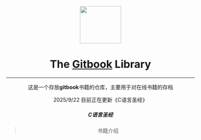 <div align="center">
<!-- Title: -->
<img src="https://s2.loli.net/2025/09/22/8b7ViC4UzjKyHfX.png" width="110" height="100">

<h1>The <a href="https://www.gitbook.com/">Gitbook</a> Library</h1>

------

这是一个存放**gitbook**书籍的仓库，主要用于对在线书籍的存档

2025/9/22 目前正在更新《C语言圣经》

##### C语言圣经

> 书籍介绍



